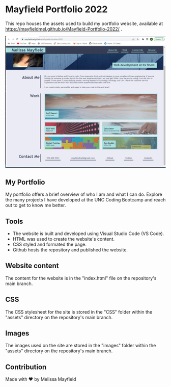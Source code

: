 # Mayfield Portfolio 2022

 This repo houses the assets used to build my portfolio website, available at https://mayfieldmel.github.io/Mayfield-Portfolio-2022/ .

 ![Portfolio-Screenshot](./assets/images/portfolio-2022-screen-shot.png "Mayfield Portfolio")

 ## My Portfolio

My portfolio offers a brief overview of who I am and what I can do. Explore the many projects I have developed at the UNC Coding Bootcamp and reach out to get to know me better.

## Tools

* The website is built and developed using Visual Studio Code (VS Code). 
* HTML was used to create the website's content.
* CSS styled and formated the page. 
* Github hosts the repository and published the website.

## Website content

The content for the website is in the "index.html" file on the repository's main branch.

## CSS

The CSS stylesheet for the site is stored in the "CSS" folder within the "assets" directory on the repository's main branch. 

## Images

The images used on the site are stored in the "images" folder within the "assets" directory on the repository's main branch.

## Contribution

Made with ❤️ by Melissa Mayfield